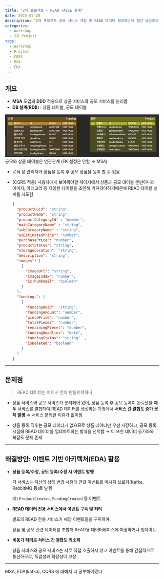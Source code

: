 ```yaml
---
title: "2차 프로젝트 - READ TABLE 설계"
date: 2025-05-28
description: "2차 프로젝트 공모 서비스 개발 중 READ 데이터 생성하는데 생긴 궁금증과 문제점 해결"
categories:
  - Workshop
  - 2차 Project
tags:
  - Workshop
  - Project
  - CQRS
  - MSA
  - EDA
---
```


## 개요

- **MSA** 도입과 **DDD** 적용으로 상품 서비스와 공모 서비스를 분리함
- **DB 설계(RDB**) : 상품 테이블, 공모 테이블

![공모와 상품 테이블은 연관관계 (FK 설정은 안함 ⇒ MSA)](/assets/post_img/250528/image.png)
공모와 상품 테이블은 연관관계 (FK 설정은 안함 ⇒ MSA)

- 로직 상 관리자가 상품을 등록 후 공모 상품을 등록 할 수 있음
- (CQRS 적용) 사용자에게 보여줘야할 페이지에서 상품과 공모 테이블 뿐만아니라 이미지, 카테고리 등 다양한 테이블을 조인해 가져와야하기때문에 READ 테이블 설계를 시도함
    
    ```json
    {
      "productUuid": "string",
      "productName": "string",
      "productCategoryId" : "number",
      "mainCategoryName" : "string",
      "subCategoryName" : "string",
      "aiEstimatedPrice": "number",
      "purchasePrice": "number",
      "productStatus": "string",         
      "storageLocation": "string",
      "description": "string",
      "images": [                          
        {
          "imageUrl": "string",
          "imageIndex": "number",
          "isThumbnail": "boolean"
        }
      ],
      "fundings": [                        
        {
          "fundingUuid": "string",
          "fundingAmount": "number",
          "piecePrice": "number",
          "totalPieces": "number",
          "remainingPieces": "number",
          "fundingDeadline": "date",
          "fundingStatus": "string"  ,
          "isDeleted": "boolean"
        }
      ]
    }
    
    ```
    

---

## 문제점

> READ 데이터는 어디서 언제 만들어야하나

- 상품 서비스와 공모 서비스가 분리되어 있어, 상품 등록 후 공모 등록이 완료됐을 때 두 서비스를 결합하여 READ 데이터를 생성하는 과정에서 **서비스 간 결합도 증가 문제 발생** ⇒ 서비스 분리한 이유가 없어짐

- 상품 등록 직후는 공모 데이터가 없으므로 상품 데이터만 우선 저장하고, 공모 등록 시점에 READ 데이터를 업데이트하는 방식을 선택함 → 이 또한 데이터 동기화와 복잡도 문제 존재

---  

## 해결방안: 이벤트 기반 아키텍처(EDA) 활용

- **상품 등록/수정, 공모 등록/수정 시 이벤트 발행**
    
    각 서비스는 자신의 상태 변경 시점에 관련 이벤트를 메시지 브로커(Kafka, RabbitMQ 등)로 발행
    
    예) `ProductCreated`, `FundingCreated` 등 이벤트
    
- **READ 데이터 전용 서비스에서 이벤트 구독 및 처리**
    
    별도의 READ 전용 서비스가 해당 이벤트들을 구독하여,
    
    상품 및 공모 관련 데이터를 조합해 READ용 데이터베이스에 저장하거나 업데이트
    
- **비동기 처리로 서비스 간 결합도 최소화**
    
    상품 서비스와 공모 서비스는 서로 직접 호출하지 않고 이벤트를 통해 간접적으로 통신하므로, 독립성과 확장성이 보장
    

---

MSA, EDA(kafka), CQRS 에 대해서 더 공부해야겠다
